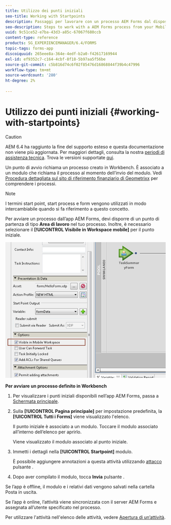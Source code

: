 ```yaml
---
title: Utilizzo dei punti iniziali
seo-title: Working with Startpoints
description: Passaggi per lavorare con un processo AEM Forms dal dispositivo mobile definito in Workbench.
seo-description: Steps to work with a AEM Forms process from your Mobile device defined in Workbench.
uuid: 9c51ce52-e7ba-43d3-a85c-67067f680ccb
content-type: reference
products: SG_EXPERIENCEMANAGER/6.4/FORMS
topic-tags: forms-app
discoiquuid: 265eee8a-364e-4edf-b2a0-f42617169944
exl-id: ef9352c7-c164-4cbf-8f18-5b97aa5f56be
source-git-commit: c5b816d74c6f02f85476d16868844f39b4c47996
workflow-type: tm+mt
source-wordcount: '280'
ht-degree: 2%

---
```


# Utilizzo dei punti iniziali {#working-with-startpoints}

>[!CAUTION]
>
>AEM 6.4 ha raggiunto la fine del supporto esteso e questa documentazione non viene più aggiornata. Per maggiori dettagli, consulta la nostra [periodi di assistenza tecnica](https://helpx.adobe.com/it/support/programs/eol-matrix.html). Trova le versioni supportate [qui](https://experienceleague.adobe.com/docs/).

Un punto di avvio richiama un processo creato in Workbench. È associato a un modulo che richiama il processo al momento dell’invio del modulo. Vedi [Procedura dettagliata sul sito di riferimento finanziario di Geometrixx](/help/forms/using/finance-reference-site-walkthrough.md) per comprendere i processi.

>[!NOTE]
>
>I termini start point, start process e form vengono utilizzati in modo intercambiabile quando si fa riferimento a questo concetto.

Per avviare un processo dall’app AEM Forms, devi disporre di un punto di partenza di tipo **Area di lavoro** nel tuo processo. Inoltre, è necessario selezionare il **[!UICONTROL Visibile in Workspace mobile]** per il punto iniziale.

![mws_startpoint_select_option](assets/mws_startpoint_select_option.png)

**Per avviare un processo definito in Workbench**

1. Per visualizzare i punti iniziali disponibili nell’app AEM Forms, passa a [Schermata principale](/help/forms/using/home-screen.md).
1. Sulla **[!UICONTROL Pagina principale]** per impostazione predefinita, la **[!UICONTROL Tutti i Forms]** viene visualizzato l&#39;elenco.

   Il punto iniziale è associato a un modulo. Toccare il modulo associato all’interno dell’elenco per aprirlo.

   Viene visualizzato il modulo associato al punto iniziale.

1. Immetti i dettagli nella **[!UICONTROL Startpoint]** modulo.

   È possibile aggiungere annotazioni a questa attività utilizzando [attacco](/help/forms/using/add-attachments.md) pulsante .

1. Dopo aver compilato il modulo, tocca **Invia** pulsante .

Se l’app è offline, il modulo e i relativi dati vengono salvati nella cartella Posta in uscita.

Se l’app è online, l’attività viene sincronizzata con il server AEM Forms e assegnata all’utente specificato nel processo.

Per utilizzare l&#39;attività nell&#39;elenco delle attività, vedere [Apertura di un’attività](/help/forms/using/open-task.md).
